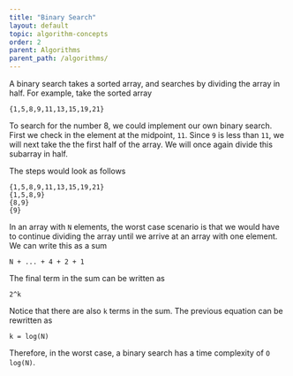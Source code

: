 ```yaml
---
title: "Binary Search"
layout: default
topic: algorithm-concepts
order: 2
parent: Algorithms
parent_path: /algorithms/
---
```

A binary search takes a sorted array, and searches by dividing the array in half. For example, take the sorted array
```
{1,5,8,9,11,13,15,19,21}
```
To search for the number 8, we could implement our own binary search. First we check in the element at the midpoint, `11`. Since `9` is less than `11`, we will next take the the first half of the array. We will once again divide this subarray in half.

The steps would look as follows
```
{1,5,8,9,11,13,15,19,21}
{1,5,8,9}
{8,9}
{9}
```

In an array with `N` elements, the worst case scenario is that we would have to continue dividing the array until we arrive at an array with one element. We can write this as a sum
```
N + ... + 4 + 2 + 1
```

The final term in the sum can be written as
```
2^k
```

Notice that there are also `k` terms in the sum. The previous equation can be rewritten as
```
k = log(N)
```

Therefore, in the worst case, a binary search has a time complexity of `O log(N)`.